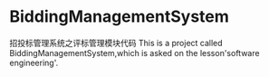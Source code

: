 # BiddingManagementSystem
招投标管理系统之评标管理模块代码
This is a project called BiddingManagementSystem,which is asked on the lesson'software engineering'.

